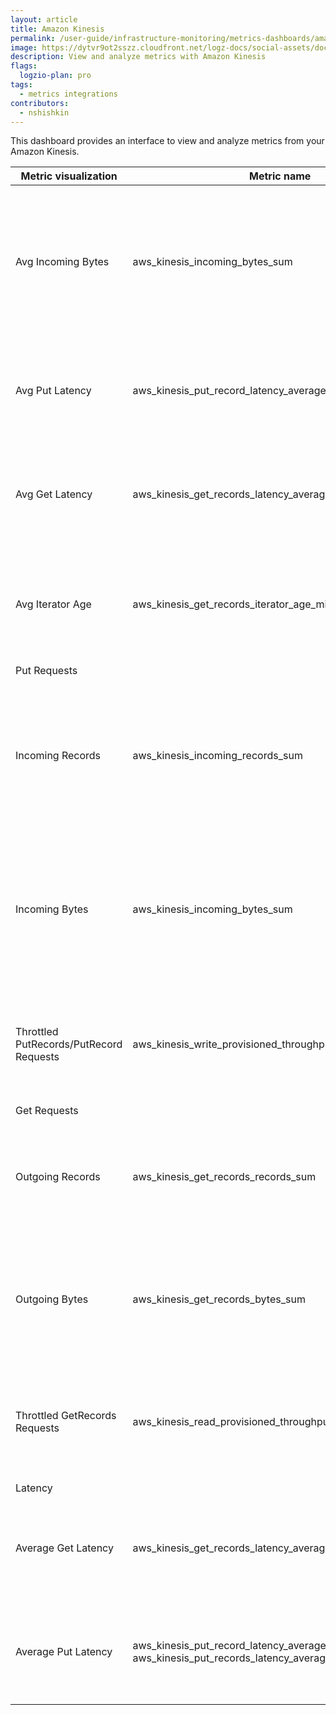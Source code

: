 ```yaml
---
layout: article
title: Amazon Kinesis 
permalink: /user-guide/infrastructure-monitoring/metrics-dashboards/amazon-kinesis.html 
image: https://dytvr9ot2sszz.cloudfront.net/logz-docs/social-assets/docs-social.jpg
description: View and analyze metrics with Amazon Kinesis
flags:
  logzio-plan: pro
tags:
  - metrics integrations
contributors:
  - nshishkin
---
```


This dashboard provides an interface to view and analyze metrics from your Amazon Kinesis.

| Metric visualization                    | Metric name                                                                                | Description                                                                                                                     |
| --------------------------------------- | ------------------------------------------------------------------------------------------ | ------------------------------------------------------------------------------------------------------------------------------- |
| Avg Incoming Bytes    | aws\_kinesis\_incoming\_bytes\_sum   | The number of bytes ingested successfully into the delivery stream over the specified time period after throttling. |
| Avg Put Latency                         | aws\_kinesis\_put\_record\_latency\_average       | The time taken per PutRecord operation, measured over the specified time period.       |
| Avg Get Latency                         | aws\_kinesis\_get\_records\_latency\_average      | The time taken per GetRecord operation, measured over the specified time period.        |
| Avg Iterator Age                        | aws\_kinesis\_get\_records\_iterator\_age\_milliseconds\_average      | Difference between the age of the last record consumed and the latest record put to the stream.                                 |
| Put Requests     |
| Incoming Records        | aws\_kinesis\_incoming\_records\_sum   | The number of records ingested successfully into the delivery stream over the specified time period after throttling. |
| Incoming Bytes                          | aws\_kinesis\_incoming\_bytes\_sum        | The number of bytes ingested successfully into the delivery stream over the specified time period after throttling.  |
| Throttled PutRecords/PutRecord Requests | aws\_kinesis\_write\_provisioned\_throughput\_exceeded\_average    | The number of records rejected due to throttling for the stream over the specified time period.      |
| Get Requests    |
| Outgoing Records                        | aws\_kinesis\_get\_records\_records\_sum        | The number of records retrieved from the shard, measured over the specified time period.                                  |
| Outgoing Bytes                          | aws\_kinesis\_get\_records\_bytes\_sum      | The number of bytes retrieved from the Kinesis stream, measured over the specified time period.                                 |
| Throttled GetRecords Requests           | aws\_kinesis\_read\_provisioned\_throughput\_exceeded\_average     |  The number of GetRecords calls throttled for the stream over the specified time period.                                   |
| Latency     |
| Average Get Latency                     | aws\_kinesis\_get\_records\_latency\_average                                               |  The time taken per GetRecords operation, measured over the specified time period.                                         |
| Average Put Latency                     | aws\_kinesis\_put\_record\_latency\_average, aws\_kinesis\_put\_records\_latency\_average | The time taken per PutRecord operation, measured over the specified time period.                                                |
